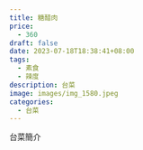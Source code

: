 ```yaml
---
title: 糖醋肉
price:
  - 360
draft: false
date: 2023-07-18T18:38:41+08:00
tags:
  - 素食
  - 辣度
description: 台菜
image: images/img_1580.jpeg
categories:
  - 台菜
---
```


台菜簡介
